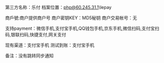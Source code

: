 ﻿第三方名称：乐付
档案位置：php@60.245.31.1\lepay

商戶號:商户提供商户号
商户密钥KEY：MD5秘钥
商户交易帐号：无

支持payment：微信手机,支付宝手机,QQ钱包手机,京东手机,微信扫码,支付宝扫码,银联扫码,快捷支付,网关支付  

现有渠道：支付宝手机
测试到账：支付宝手机  

备注：没有跳转同步通知  